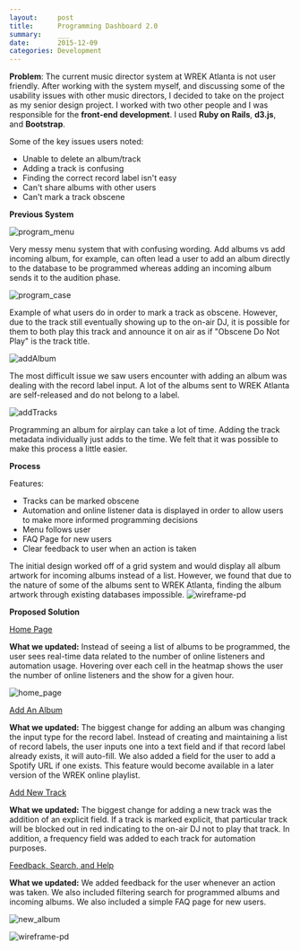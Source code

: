 ```yaml
---
layout:     post
title:      Programming Dashboard 2.0
summary:    ___
date:       2015-12-09
categories: Development
---
```


<b>Problem</b>: The current music director system at WREK Atlanta is not user friendly. After working with the system myself, and discussing some of the usability issues with other music directors, I decided to take on the project as my senior design project. I worked with two other people and I was responsible for the <b>front-end development</b>. I used <b> Ruby on Rails</b>, <b>d3.js</b>, and <b>Bootstrap</b>.

Some of the key issues users noted:


- Unable to delete an album/track
- Adding a track is confusing
- Finding the correct record label isn't easy
- Can't share albums with other users
- Can't mark a track obscene

<b>Previous System</b>

![program_menu](/images/program_menu.png)

Very messy menu system that with confusing wording. Add albums vs add incoming album, for example, can often lead a user to add an album directly to the database to be programmed whereas adding an incoming album sends it to the audition phase.

![program_case](/images/programming_case.png)

Example of what users do in order to mark a track as obscene. However, due to the track still eventually showing up to the on-air DJ, it is possible for them to both play this track and announce it on air as if "Obscene Do Not Play" is the track title.

![addAlbum](/images/add_album_old.png)

The most difficult issue we saw users encounter with adding an album was dealing with the record label input. A lot of the albums sent to WREK Atlanta are self-released and do not belong to a label.

![addTracks](/images/add_tracks_old.png)

Programming an album for airplay can take a lot of time. Adding the track metadata individually just adds to the time. We felt that it was possible to make this process a little easier.

<b>Process</b>

Features:


- Tracks can be marked obscene
- Automation and online listener data is displayed in order to allow users to make more informed programming decisions
- Menu follows user
- FAQ Page for new users
- Clear feedback to user when an action is taken

The initial design worked off of a grid system and would display all album artwork for incoming albums instead of a list. However, we found that due to the nature of some of the albums sent to WREK Atlanta, finding the album artwork through existing databases impossible.
![wireframe-pd](/images/Wireframe-PD.png)



<b>Proposed Solution</b>

<u>Home Page</u>

<b>What we updated:</b> Instead of seeing a list of albums to be programmed, the user sees real-time data related to the number of online listeners and automation usage. Hovering over each cell in the heatmap shows the user the number of online listeners and the show for a given hour.

![home_page](/images/home_page_PD.png)

<u>Add An Album</u>

<b>What we updated:</b> The biggest change for adding an album was changing the input type for the record label. Instead of creating and maintaining a list of record labels, the user inputs one into a text field and if that record label already exists, it will auto-fill. We also added a field for the user to add a Spotify URL if one exists. This feature would become available in a later version of the WREK online playlist.

<u>Add New Track</u>

<b>What we updated:</b> The biggest change for adding a new track was the addition of an explicit field. If a track is marked explicit, that particular track will be blocked out in red indicating to the on-air DJ not to play that track. In addition, a frequency field was added to each track for automation purposes.

<u>Feedback, Search, and Help</u>

<b>What we updated:</b> We added feedback for the user whenever an action was taken. We also included filtering search for programmed albums and incoming albums. We also included a simple FAQ page for new users.

![new_album](/images/Feedback-PD.png)

![wireframe-pd](/images/Help-PD.png)





